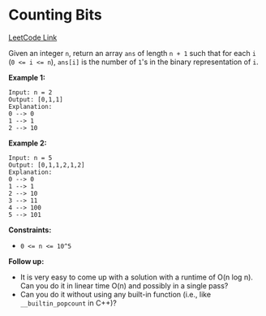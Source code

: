 # Counting Bits

[LeetCode Link](https://leetcode.com/problems/counting-bits/)

Given an integer `n`, return an array `ans` of length `n + 1` such that for each `i` (`0 <= i <= n`), `ans[i]` is the number of `1`'s in the binary representation of `i`.

**Example 1:**
```
Input: n = 2
Output: [0,1,1]
Explanation:
0 --> 0
1 --> 1
2 --> 10
```

**Example 2:**
```
Input: n = 5
Output: [0,1,1,2,1,2]
Explanation:
0 --> 0
1 --> 1
2 --> 10
3 --> 11
4 --> 100
5 --> 101
```

**Constraints:**
- `0 <= n <= 10^5`

**Follow up:**
- It is very easy to come up with a solution with a runtime of O(n log n). Can you do it in linear time O(n) and possibly in a single pass?
- Can you do it without using any built-in function (i.e., like `__builtin_popcount` in C++)?
